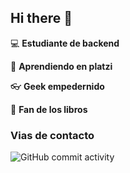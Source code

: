 ## Hi there 👋

:computer: **Estudiante de backend**

:pencil: **Aprendiendo en platzi**

:eyeglasses: **Geek empedernido**

📖 **Fan de los libros**

### Vias de contacto

![GitHub commit activity](https://img.shields.io/github/commit-activity/m/ddpinto7/ddpinto7)

